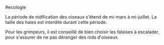 #ecologie 

La période de nidification des oiseaux s'étend de mi-mars à mi-juillet. La taille des haies est interdite durant cette période.

Pour les grimpeurs, il est conseillé de bien choisir les falaises à escalader, pour s'assurer de ne pas déranger des nids d'oiseaux.